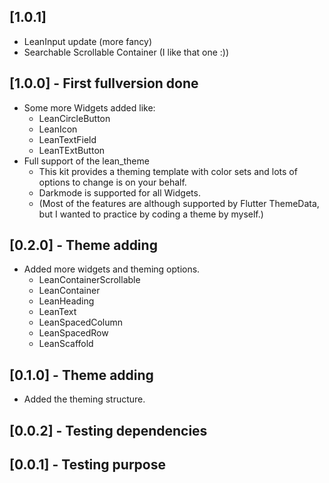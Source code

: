 ## [1.0.1]
- LeanInput update (more fancy)
- Searchable Scrollable Container (I like that one :))

## [1.0.0] - First fullversion done
- Some more Widgets added like:
  - LeanCircleButton
  - LeanIcon
  - LeanTextField
  - LeanTExtButton
- Full support of the lean_theme
  - This kit provides a theming template with color sets and lots of options to change is on your behalf.
  - Darkmode is supported for all Widgets.
  - (Most of the features are although supported by Flutter ThemeData, but I wanted to practice by coding
     a theme by myself.)
## [0.2.0] - Theme adding
- Added more widgets and theming options.
  - LeanContainerScrollable
  - LeanContainer
  - LeanHeading
  - LeanText
  - LeanSpacedColumn
  - LeanSpacedRow
  - LeanScaffold
## [0.1.0] - Theme adding
- Added the theming structure.
## [0.0.2] - Testing dependencies
## [0.0.1] - Testing purpose
